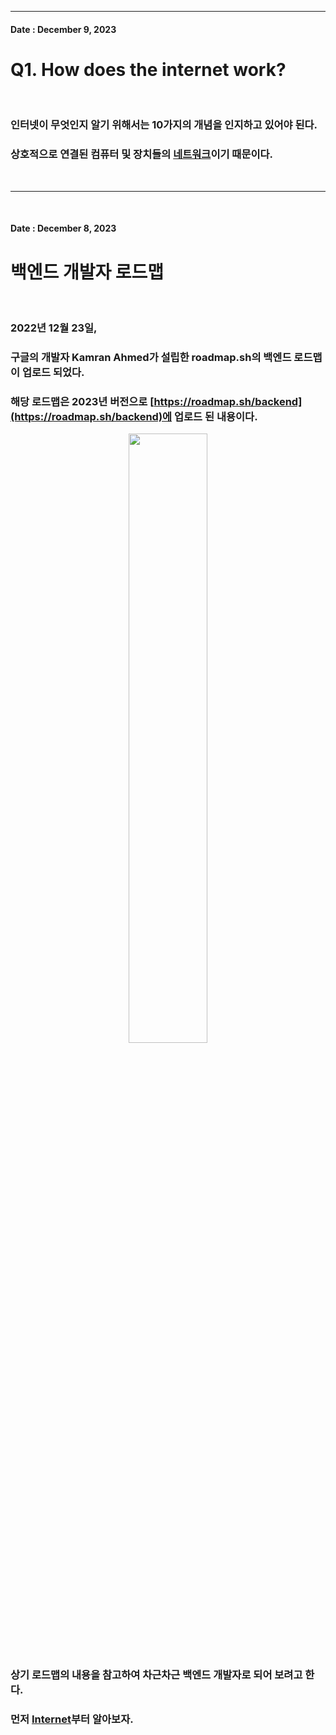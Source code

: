 <!-- 작업일자 -->
<!-- 제목 -->
<!-- 내용 -->

---

<!-- 작업일자 -->
#### Date : December 9, 2023

<!-- 제목 -->
Q1. How does the internet work?
===

<br/>

<!-- 내용 -->
### 인터넷이 무엇인지 알기 위해서는 10가지의 개념을 인지하고 있어야 된다.
### 상호적으로 연결된 컴퓨터 및 장치들의 [네트워크]()이기 때문이다.

<br/>

***

<br/>

<!-- 작업일자 -->
#### Date : December 8, 2023

<!-- 제목 -->
백엔드 개발자 로드맵
===

<br/>

<!-- 내용 -->
### 2022년 12월 23일,
### 구글의 개발자 Kamran Ahmed가 설립한 roadmap.sh의 백엔드 로드맵이 업로드 되었다.
### 해당 로드맵은 2023년 버전으로 [https://roadmap.sh/backend](https://roadmap.sh/backend)에 업로드 된 내용이다.

<p align = "center"><img src = "https://github.com/Kim-src/Kimsrc/assets/150884526/950b4ac0-eb19-4ce5-9a22-47e978254f94" width = "50%px"></p>

### 상기 로드맵의 내용을 참고하여 차근차근 백엔드 개발자로 되어 보려고 한다.
### 먼저 [Internet]()부터 알아보자.



